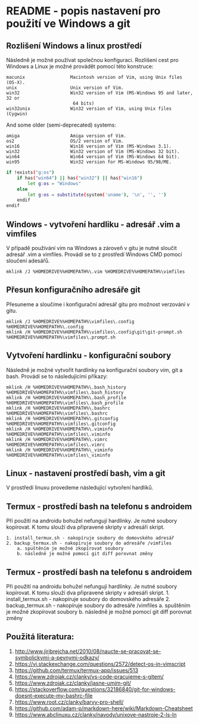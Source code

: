 README - popis nastavení pro použití ve Windows a git
===============================================================================

Rozlišení Windows a linux prostředí
------------------------------------------------------------------------------
Následně je možné používat společnou konfiguraci.
Rozlišení cest pro Windows a Linux je možné provádět pomocí této konstruce:

```
macunix                 Macintosh version of Vim, using Unix files (OS-X).
unix                    Unix version of Vim.
win32                   Win32 version of Vim (MS-Windows 95 and later, 32 or
                         64 bits)
win32unix               Win32 version of Vim, using Unix files (Cygwin)
```

And some older (semi-deprecated) systems:

```
amiga                   Amiga version of Vim.
os2                     OS/2 version of Vim.
win16                   Win16 version of Vim (MS-Windows 3.1).
win32                   Win32 version of Vim (MS-Windows 32 bit).
win64                   Win64 version of Vim (MS-Windows 64 bit).
win95                   Win32 version for MS-Windows 95/98/ME.
```

```bash
if !exists("g:os")
    if has("win64") || has("win32") || has("win16")
        let g:os = "Windows"
    else
        let g:os = substitute(system('uname'), '\n', '', '')
    endif
endif
```

Windows - vytvoření hardliku - adresář .vim a vimfiles
-------------------------------------------------------------------------------
V případě používání vim na Windows a zároveň v gitu je nutné sloučit adresář .vim a vimfiles.
Provádí se to z prostředí Windows CMD pomocí sloučení adesářů.

```
mklink /J %HOMEDRIVE%%HOMEPATH%\.vim %HOMEDRIVE%%HOMEPATH%\vimfiles
```

Přesun konfiguračního adresáře git
-------------------------------------------------------------------------------
Přesuneme a sloučíme i konfigurační adresář gitu pro možnost verzování v gitu.

```
mklink /J %HOMEDRIVE%%HOMEPATH%\vimfiles\.config %HOMEDRIVE%%HOMEPATH%\.config
mklink /H %HOMEDRIVE%%HOMEPATH%\vimfiles\.config\git\git-prompt.sh  %HOMEDRIVE%%HOMEPATH%\vimfiles\.prompt.sh
```

Vytvoření hardlinku - konfigurační soubory
-------------------------------------------------------------------------------
Následně je možné vytvořit hardlinky na konfigurační soubory vim, git a bash.
Provádí se to následujícími příkazy:

```
mklink /H %HOMEDRIVE%%HOMEPATH%\.bash_history  %HOMEDRIVE%%HOMEPATH%\vimfiles\.bash_history
mklink /H %HOMEDRIVE%%HOMEPATH%\.bash_profile  %HOMEDRIVE%%HOMEPATH%\vimfiles\.bash_profile
mklink /H %HOMEDRIVE%%HOMEPATH%\.bashrc  %HOMEDRIVE%%HOMEPATH%\vimfiles\.bashrc
mklink /H %HOMEDRIVE%%HOMEPATH%\.gitconfig  %HOMEDRIVE%%HOMEPATH%\vimfiles\.gitconfig
mklink /H %HOMEDRIVE%%HOMEPATH%\.viminfo  %HOMEDRIVE%%HOMEPATH%\vimfiles\.viminfo
mklink /H %HOMEDRIVE%%HOMEPATH%\.vimrc  %HOMEDRIVE%%HOMEPATH%\vimfiles\.vimrc
mklink /H %HOMEDRIVE%%HOMEPATH%\_viminfo  %HOMEDRIVE%%HOMEPATH%\vimfiles\_viminfo
```

Linux - nastavení prostředí bash, vim a git
-------------------------------------------------------------------------------
V prostředí linuxu provedeme následující vytvoření hardliků.


Termux - prostředí bash na telefonu s androidem
-------------------------------------------------------------------------------
Při použití na androidu bohužel nefungují hardlinky. Je nutné soubory kopírovat.
K tomu slouží dva připravené skripty v adresáři skript.

    1. install_termux.sh - nakopíruje soubory do domovského adresář
    2. backup_termux.sh - nakopíruje soubory do adresáře /vimfiles
        a. spuštěním je možné zkopírovat soubory
        b. následně je možné pomocí git diff porovnat změny

Termux - prostředí bash na telefonu s androidem
-------------------------------------------------------------------------------
Při použití na androidu bohužel nefungují hardlinky. Je nutné soubory kopírovat.
K tomu slouží dva připravené skripty v adresáři skript.
    1. install_termux.sh - nakopíruje soubory do domovského adresáře
    2. backup_termux.sh - nakopíruje soubory do adresáře /vimfiles
        a. spuštěním je možné zkopírovat soubory
        b. následně je možné pomocí git diff porovnat změny

Použitá literatura:
-------------------------------------------------------------------------------
1) http://www.jiribrejcha.net/2010/08/naucte-se-pracovat-se-symbolickymi-a-pevnymi-odkazy/
2) https://vi.stackexchange.com/questions/2572/detect-os-in-vimscript
3) https://github.com/termux/termux-app/issues/513
4) https://www.zdrojak.cz/clanky/vs-code-pracujeme-s-gitem/
5) https://www.zdrojak.cz/clanky/jasne-umim-git/ 
6) https://stackoverflow.com/questions/32186840/git-for-windows-doesnt-execute-my-bashrc-file
7) https://www.root.cz/clanky/barvy-pro-shell/
8) https://github.com/adam-p/markdown-here/wiki/Markdown-Cheatsheet
9) https://www.abclinuxu.cz/clanky/navody/unixove-nastroje-2-ls-ln


